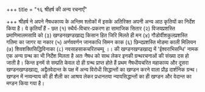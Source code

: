+++
title = "१६ श्रीहर्ष की अन्य रचनाएँ"

+++
श्रीहर्ष ने अपने नैषधकाव्य के अन्तिम श्लोकों में इसके अतिरिक्त अपनी अन्य आठ कृतियों का निर्देश किया है। ये कृतियाँ हैं - छत (१) स्थैर्य-विचार-प्रकरण हा सामाजिक सितार (२) विजयप्रशस्ति प्रमाणिमालमसावि को (३) खण्डनखण्डखाद्य किसान हित जिरि मिलते ही मन (४) गौडोर्वीशकुलप्रशस्ति गतिमा का जागर या नकार (५) अर्णववर्णन जानकाधि सिमन काक (६) छिन्दप्रशस्ति मोडमा काली मिलियन (७) शिवशक्तिसिद्धिविनाका (८) नवसाहसाकचरितचम्पू ।।
की खण्डनखण्डखाद्य में 'ईश्वराभिसन्धि' नामक एक अन्य ग्रन्थ का भी निर्देश मिलता है अतः नैषध को साथ लेकर इनकी ग्रन्थरचनाओं की संख्या दस हो जाती है। किन्त इनमें से सम्प्रति केवल दो ही ग्रन्थ प्राप्त होते हैं प्रथम नैषधीयचरित महाकाव्य और दूसरा खण्डनखण्डखाद्य, अद्वैतवेदान्त के पक्ष में अन्य विरोधी सिद्धान्तों का खण्डन करने वाला प्रौढ़ दार्शनिक ग्रन्थ। खण्डन में नव्यन्याय की ही शैली का आश्रय लेकर प्रधानतया न्यायसिद्धान्तों का ही खण्डन और वेदान्त का मण्डन किया गया है।